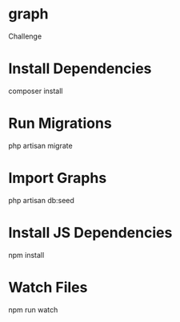 # graph
Challenge

# Install Dependencies
composer install

# Run Migrations
php artisan migrate

# Import Graphs
php artisan db:seed

# Install JS Dependencies
npm install

# Watch Files
npm run watch
